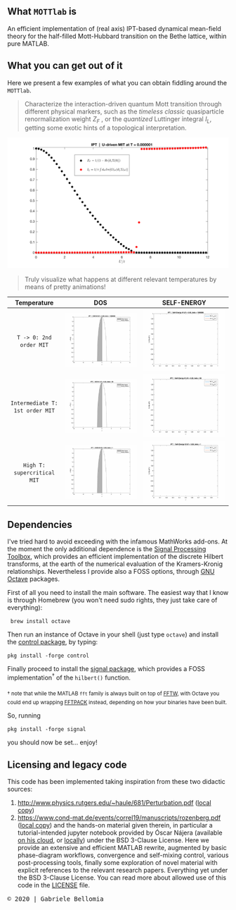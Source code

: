 ## What `MOTTlab` is
An efficient implementation of (real axis) IPT-based dynamical mean-field theory for the half-filled Mott-Hubbard transition on the Bethe lattice, within pure MATLAB.

## What you can get out of it
Here we present a few examples of what you can obtain fiddling around the `MOTTlab`.

> Characterize the interaction-driven quantum Mott transition through different physical markers, such as the _timeless classic_ quasiparticle renormalization weight _Z<sub>F</sub>_ , or the _quantized_ Luttinger integral _I<sub>L</sub>_, getting some exotic hints of a topological interpretation.

![Mott-Transition-Markers-zeroT](./showcase/ZvsL_beta1e6_wres2e15.svg) 

> Truly visualize what happens at different relevant temperatures by means of pretty animations!

 Temperature  | DOS | SELF-ENERGY
:-------------------------:|:-------------------------:|:-------------------------:
`T -> 0: 2nd order MIT` |![Mott-Transition-AnimatedDOS-zeroT](./showcase/uDOS_zeroT.gif) | ![Mott-Transition-AnimatedSIGMA-zeroT](./showcase/uSigma_zeroT.gif) 
`Intermediate T: 1st order MIT`  |![Mott-Transition-AnimatedDOS-intermediateT](./showcase/uDOS_beta50.gif) | ![Mott-Transition-AnimatedSIGMA-intermediateT](./showcase/uSigma_beta50.gif)
`High T: supercritical MIT` |![Mott-Transition-AnimatedDOS-highT](./showcase/uDOS_beta1.gif) | ![Mott-Transition-AnimatedSIGMA-highT](./showcase/uSigma_beta1.gif)  

## Dependencies
I've tried hard to avoid exceeding with the infamous MathWorks add-ons. At the moment the only additional dependence is the [Signal Processing Toolbox](https://it.mathworks.com/products/signal.html), which provides an efficient implementation of the discrete Hilbert transforms, at the earth of the numerical evaluation of the Kramers-Kronig relationships. Nevertheless I provide also a FOSS options, through [GNU Octave](https://www.gnu.org/software/octave/) packages.  

First of all you need to install the main software. The easiest way that I know is through Homebrew (you won't need sudo rights, they just take care of everything):

```
 brew install octave
```

Then run an instance of Octave in your shell (just type `octave`) and install the [control package](https://octave.sourceforge.io/control/), by typing:

```
pkg install -forge control
```
Finally proceed to install the [signal package](https://octave.sourceforge.io/signal/index.html), which provides a FOSS implementation<sup>†</sup> of the `hilbert()` function.

<sub>† note that while the MATLAB `fft` family is always built on top of [FFTW](https://www.fftw.org), with Octave you could end up wrapping [FFTPACK](https://www.netlib.org/fftpack/) instead, depending on how your binaries have been built. </sub>

So, running

```
pkg install -forge signal
```

you should now be set... enjoy! 

## Licensing and legacy code
This code has been implemented taking inspiration from these two didactic sources:
1. http://www.physics.rutgers.edu/~haule/681/Perturbation.pdf ([local copy](docs/haule_IPTtheory_rutgers.pdf))
2. https://www.cond-mat.de/events/correl19/manuscripts/rozenberg.pdf ([local copy](docs/rozenberg_review_julich.pdf))
and the hands-on material given therein, in particular a tutorial-intended jupyter notebook provided by Óscar Nájera (available [on his cloud](http://mycore.core-cloud.net/index.php/s/oAz0lIWuBM90Gqt), or [locally](legacy/PYTHON/real_ipt-text_v3.ipynb)) under the BSD 3-Clause License. Here we provide an extensive and efficient MATLAB rewrite, augmented by basic phase-diagram workflows, convergence and self-mixing control, various post-processing tools, finally some exploration of novel material with explicit references to the relevant research papers. Everything yet under the BSD 3-Clause License. You can read more about allowed use of this code in the [LICENSE](./LICENSE) file.

<kbd> © 2020 | Gabriele Bellomia 


